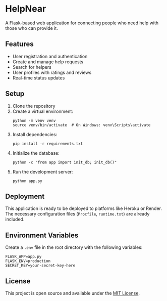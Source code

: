 # HelpNear

A Flask-based web application for connecting people who need help with those who can provide it.

## Features
- User registration and authentication
- Create and manage help requests
- Search for helpers
- User profiles with ratings and reviews
- Real-time status updates

## Setup

1. Clone the repository
2. Create a virtual environment:
   ```
   python -m venv venv
   source venv/bin/activate  # On Windows: venv\Scripts\activate
   ```
3. Install dependencies:
   ```
   pip install -r requirements.txt
   ```
4. Initialize the database:
   ```
   python -c "from app import init_db; init_db()"
   ```
5. Run the development server:
   ```
   python app.py
   ```

## Deployment

This application is ready to be deployed to platforms like Heroku or Render. The necessary configuration files (`Procfile`, `runtime.txt`) are already included.

## Environment Variables

Create a `.env` file in the root directory with the following variables:

```
FLASK_APP=app.py
FLASK_ENV=production
SECRET_KEY=your-secret-key-here
```

## License

This project is open source and available under the [MIT License](LICENSE).
